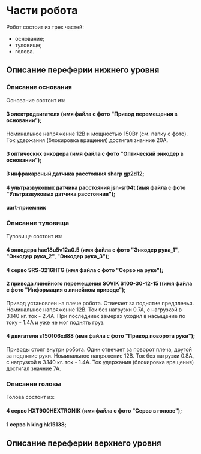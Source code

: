 # Части робота
Робот состоит из трех частей: 
- основание; 
- туловище;
- голова.

## Описание переферии нижнего уровня

### Описание основания
Основание состоит из:
#### 3 электродвигателя (имя файла с фото "Привод перемещения в основании");
 Номинальное напряжение 12В и мощностью 150Вт (см. папку с фото). Ток удержания (блокировка вращения) достигал значние 20А.
#### 3 оптических энкодера (имя файла с фото "Оптический энкодер в основании");
#### 3 инфракарсный датчика расстояния sharp gp2d12;
#### 4 ультразвуковых датчика расстояния jsn-sr04t (имя файла с фото "Ультразвуковых датчика расстояния");
#### uart-приемник 

### Описание туловища 
Туловище состоит из:
#### 4 энкодера hae18u5v12a0.5 (имя файла с фото "Энкодер рука_1", "Энкодер рука_2", "Энкодер рука_3");
#### 4 серво SRS-3216HTG (имя файла с фото "Серво на руке");
#### 2 привода линейного перемещения SOVIK S100-30-12-15 ((имя файла с фото "Информация о линейном приводе");
 Привод установлен на плече робота. Отвечает за поднятие предплечья. Номинальное напряжение 12В. Ток без нагрузки 0.7А, с нагрузкой в 3.140 кг. ток - 2.4А. При последниех замерах уходил в насыщение по току - 1.4А и уже не мог поднять груз.
#### 4 двигателя s150106xd88 (имя файла с фото "Привод поворота руки");
 Приводы стоят внутри робота. Один отвечает за поворот плеча, другой за поднятие руки. Номинальное напряжение 12В. Ток без нагрузки 0.8А, с нагрузкой в 3.140 кг. ток - 1.4А. Ток удержания (блокировка вращения) достигал значние 7А.


### Описание головы 
Голова состоит из:
#### 4 серво HXT900HEXTRONIK (имя файла с фото "Серво в голове");
#### 1 серво h king hk15138;

## Описание переферии верхнего уровня
